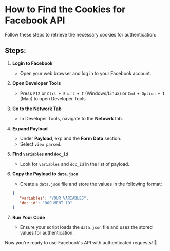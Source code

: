# How to Find the Cookies for Facebook API

Follow these steps to retrieve the necessary cookies for authentication:

## Steps:

1. **Login to Facebook**
   - Open your web browser and log in to your Facebook account.

2. **Open Developer Tools**
   - Press `F12` or `Ctrl + Shift + I` (Windows/Linux) or `Cmd + Option + I` (Mac) to open Developer Tools.

3. **Go to the Network Tab**
   - In Developer Tools, navigate to the **Netowrk** tab.

4. **Expand Payload**
   - Under **Payload**, exp   and the **Form Data** section.
   - Select `view parsed`.

5. **Find `variables` and `doc_id`**
   - Look for `variables` and `doc_id` in the list of payload.

6. **Copy the Payload to `data.json`**
   - Create a `data.json` file and store the values in the following format:
   
   ```json
   {
      "variables": "YOUR VARIABLES",
      "doc_id": "DOCUMENT ID"
   }
   ```

7. **Run Your Code**
   - Ensure your script loads the `data.json` file and uses the stored values for authentication.


Now you're ready to use Facebook's API with authenticated requests! 🚀

